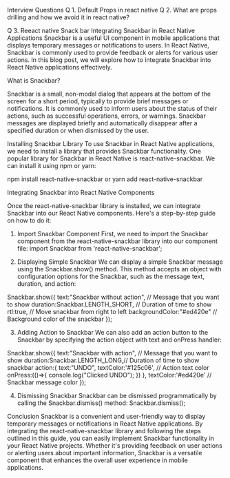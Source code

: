Interview Questions
Q 1. Default Props in react native
Q 2. What are props drilling and how we avoid it in react native?

Q 3. Reeact native Snack bar 
Integrating Snackbar in React Native Applications
Snackbar is a useful UI component in mobile applications that displays temporary messages or notifications to users. In React Native, Snackbar is commonly used to provide feedback or alerts for various user actions. In this blog post, we will explore how to integrate Snackbar into React Native applications effectively.

What is Snackbar?

Snackbar is a small, non-modal dialog that appears at the bottom of the screen for a short period, typically to provide brief messages or notifications. It is commonly used to inform users about the status of their actions, such as successful operations, errors, or warnings. Snackbar messages are displayed briefly and automatically disappear after a specified duration or when dismissed by the user.

Installing Snackbar Library
To use Snackbar in React Native applications, we need to install a library that provides Snackbar functionality. One popular library for Snackbar in React Native is react-native-snackbar. We can install it using npm or yarn:

npm install react-native-snackbar
or 
yarn add react-native-snackbar

Integrating Snackbar into React Native Components

Once the react-native-snackbar library is installed, we can integrate Snackbar into our React Native components. Here's a step-by-step guide on how to do it:

1. Import Snackbar Component
First, we need to import the Snackbar component from the react-native-snackbar library into our component file:
import Snackbar from 'react-native-snackbar';

2. Displaying Simple Snackbar
We can display a simple Snackbar message using the Snackbar.show() method. This method accepts an object with configuration options for the Snackbar, such as the message text, duration, and action:

Snackbar.show({
        text:"Snackbar without action", // Message that you want to show 
        duration:Snackbar.LENGTH_SHORT, // Duration of time to show
        rtl:true, // Move snackbar from right to left
        backgroundColor:"#ed420e" // Background color of the snackbar
    });

3. Adding Action to Snackbar
We can also add an action button to the Snackbar by specifying the action object with text and onPress handler:

Snackbar.show({
        text:"Snackbar with action", // Message that you want to show 
        duration:Snackbar.LENGTH_LONG,// Duration of time to show snackbar
        action:{
            text:"UNDO",
            textColor:'#125c06', // Action text color
            onPress:(()=>{
                console.log("Clicked UNDO"); 
            })
        },
        textColor:'#ed420e' // Snackbar message color
    });

4. Dismissing Snackbar
Snackbar can be dismissed programmatically by calling the Snackbar.dismiss() method:
Snackbar.dismiss();

Conclusion
Snackbar is a convenient and user-friendly way to display temporary messages or notifications in React Native applications. By integrating the react-native-snackbar library and following the steps outlined in this guide, you can easily implement Snackbar functionality in your React Native projects. Whether it's providing feedback on user actions or alerting users about important information, Snackbar is a versatile component that enhances the overall user experience in mobile applications.
